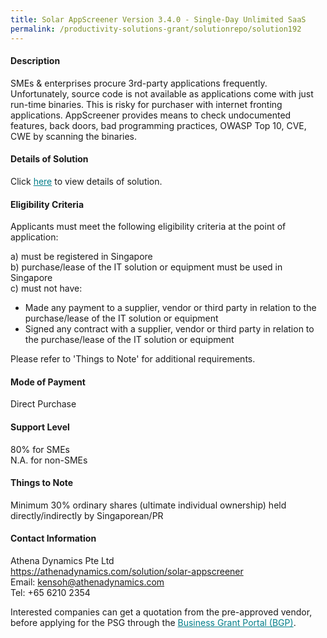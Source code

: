 ```yaml
---
title: Solar AppScreener Version 3.4.0 - Single-Day Unlimited SaaS
permalink: /productivity-solutions-grant/solutionrepo/solution192
---
```


#### Description

SMEs & enterprises procure 3rd-party applications frequently. Unfortunately, source code is not available as applications come with just run-time binaries. This is risky for purchaser with internet fronting applications. AppScreener provides means to check undocumented features, back doors, bad programming practices, OWASP Top 10, CVE, CWE by scanning the binaries. 


#### Details of Solution

Click <a href='https://govassist.gobusiness.gov.sg/images/psg/AthenaDynamics_Annex_3_Part_2.pdf' style='color:#037e8a'>here</a> to view details of solution.

#### Eligibility Criteria

Applicants must meet the following eligibility criteria at the point of application:

a) must be registered in Singapore <br>
b) purchase/lease of the IT solution or equipment must be used in Singapore <br>
c) must not have:
- Made any payment to a supplier, vendor or third party in relation to the purchase/lease of the IT solution or equipment
- Signed any contract with a supplier, vendor or third party in relation to the purchase/lease of the IT solution or equipment

Please refer to 'Things to Note' for additional requirements.

#### Mode of Payment
Direct Purchase

#### Support Level
80% for SMEs <br>
N.A. for non-SMEs

#### Things to Note
Minimum 30% ordinary shares (ultimate individual ownership) held directly/indirectly by Singaporean/PR

#### Contact Information
Athena Dynamics Pte Ltd<br>https://athenadynamics.com/solution/solar-appscreener<br>Email: kensoh@athenadynamics.com<br>Tel: +65 6210 2354

Interested companies can get a quotation from the pre-approved vendor, before applying for the PSG through the <a target='_blank' style='color:#037e8a' href='https://www.businessgrants.gov.sg/'>Business Grant Portal (BGP)</a>.
